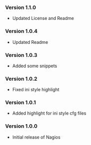 ### Version 1.1.0
- Updated License and Readme

### Version 1.0.4
- Updated Readme

### Version 1.0.3
- Added some snippets

### Version 1.0.2
- Fixed ini style highlight

### Version 1.0.1
- Added highlight for ini style cfg files

### Version 1.0.0
- Initial release of Nagios